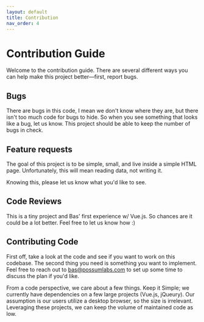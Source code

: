 ```yaml
---
layout: default
title: Contribution
nav_order: 4
---
```

# Contribution Guide

Welcome to the contribution guide. There are several different ways you can help make this project better—first, report bugs. 

## Bugs
There are bugs in this code, I mean we don't know where they are, but there isn't too much code for bugs to hide. So when you see something that looks like a bug, let us know.  This project should be able to keep the number of bugs in check.

## Feature requests
The goal of this project is to be simple, small, and live inside a simple HTML page. Unfortunately, this will mean reading data, not writing it. 

Knowing this, please let us know what you'd like to see. 

## Code Reviews
This is a tiny project and Bas' first experience w/ Vue.js. So chances are it could be a lot better. Feel free to let us know how :)

## Contributing Code
First off, take a look at the code and see if you want to work on this codebase. The second thing you need is something you want to implement. Feel free to reach out to bas@possumlabs.com to set up some time to discuss the plan if you'd like. 

From a code perspective, we care about a few things. Keep it Simple; we currently have dependencies on a few large projects (Vue.js, jQueury). Our assumption is our users utilize a desktop browser, so the size is irrelevant. Leveraging these projects, we can keep the volume of maintained code as low.  